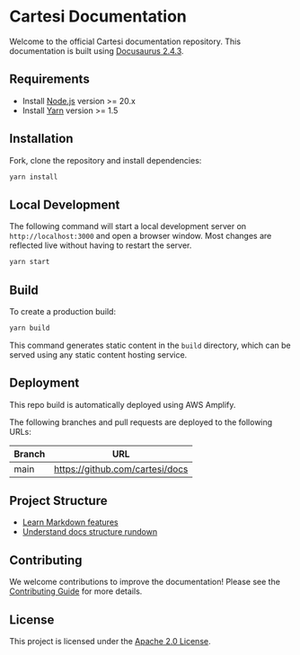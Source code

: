 # Cartesi Documentation

Welcome to the official Cartesi documentation repository. This documentation is built using [Docusaurus 2.4.3](https://docusaurus.io/).

## Requirements

* Install [Node.js](https://nodejs.org/en/download/) version >= 20.x
* Install [Yarn](https://yarnpkg.com/getting-started/install) version >= 1.5  

## Installation

Fork, clone the repository and install dependencies:

```bash
yarn install
```

## Local Development

The following command will start a local development server on `http://localhost:3000` and open a browser window.
Most changes are reflected live without having to restart the server.

```bash
yarn start
```


## Build

To create a production build:

```bash
yarn build
```

This command generates static content in the `build` directory, which can be served using any static content hosting service.

## Deployment

This repo build is automatically deployed using AWS Amplify.

The following branches and pull requests are deployed to the following URLs:

| Branch  | URL                             |
| ------- | ------------------------------- |
| main  | https://github.com/cartesi/docs |

## Project Structure

* [Learn Markdown features](https://docusaurus.io/docs/markdown-features)
* [Understand docs structure rundown](https://docusaurus.io/docs/installation#project-structure-rundown)

## Contributing
We welcome contributions to improve the documentation! Please see the [Contributing Guide](./CONTRIBUTING.md) for more details.

## License
This project is licensed under the [Apache 2.0 License](
https://github.com/cartesi/rollups-contracts/blob/main/LICENSE).



